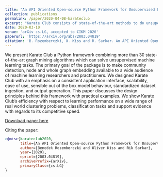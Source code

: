 ```yaml
---
title: "An API Oriented Open-source Python Framework for Unsupervised Learning on Graphs"
collection: publications
permalink: /paper/2020-04-08-karateclub
excerpt: "Karate Club consists of state-of-the-art methods to do unsupervised learning on graph structured data. To put it simply it is a Swiss Army knife for small-scale graph mining research. First, it provides network embedding techniques at the node and graph level. Second, it includes a variety of overlapping and non-overlapping community detection methods. Implemented methods cover a wide range of network science (NetSci, Complenet), data mining (ICDM, CIKM, KDD), artificial intelligence (AAAI, IJCAI) and machine learning (NeurIPS, ICML, ICLR) conferences, workshops, and pieces from prominent journals."
date: 2020-03-10
venue: 'arXiv cs.LG, accepted to CIKM 2020'
paperurl: 'https://arxiv.org/abs/2003.04819'
citation: 'B. Rozemberczki, O. Kiss and R. Sarkar. An API Oriented Open-source Python Framework for Unsupervised Learning on Graphs, ArXiV 2020.'
---
```


We present Karate Club a Python framework combining more than 30 state-of-the-art graph mining algorithms which can solve unsupervised machine learning tasks. The primary goal of the package is to make community detection, node and whole graph embedding available to a wide audience of machine learning researchers and practitioners. We designed Karate Club with an emphasis on a consistent application interface, scalability, ease of use, sensible out of the box model behaviour, standardized dataset ingestion, and output generation. This paper discusses the design principles behind this framework with practical examples. We show Karate Club’s efficiency with respect to learning performance on a wide range of real world clustering problems, classification tasks and support evidence with regards to its competitive speed.

[Download paper here](https://arxiv.org/abs/2003.04819)

Citing the paper:
```bibtex
>@misc{karateclub2020,
       title={An API Oriented Open-source Python Framework for Unsupervised Learning on Graphs},
       author={Benedek Rozemberczki and Oliver Kiss and Rik Sarkar},
       year={2020},
       eprint={2003.04819},
       archivePrefix={arXiv},
       primaryClass={cs.LG}
}
```
